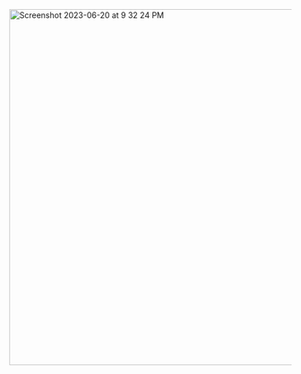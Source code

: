 <img width="635" alt="Screenshot 2023-06-20 at 9 32 24 PM" src="https://github.com/shaheer100/Algorithm-Design-and-Data-Abstraction/assets/132164680/93984952-d713-4ed2-8405-619f8f4a9177">
